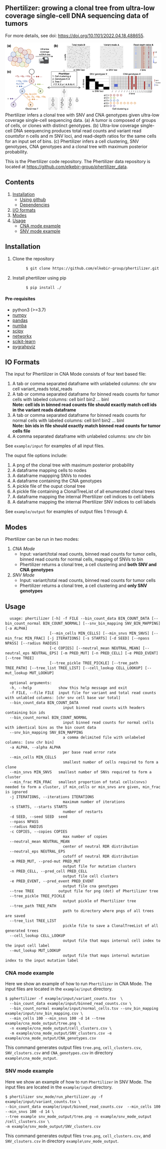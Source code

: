 ## Phertilizer: growing a clonal tree from ultra-low coverage single-cell DNA sequencing data of tumors
For more details, see doi: https://doi.org/10.1101/2022.04.18.488655.



![Overview of Phertilizer](overview.png)
Phertilizer infers a clonal tree with SNV and CNA genotypes given ultra-low coverage single-cell sequencing data.
(a) A tumor is composed of groups of cells, or clones with distinct genotypes.
(b) Ultra-low coverage single-cell DNA seequencing produces total read counts and variant read countsfor n cells and m SNV loci, and read-depth ratios for the same cells for an input set of bins.
(c) Phertilizer infers a cell clustering, SNV genotypes, CNA genotypes and a clonal tree  with maximum posterior probability.

This is the Phertilizer code repository. The Phertilizer data repository is located at https://github.com/elkebir-group/phertilizer_data.
## Contents

  1. [Installation](#install)
     * [Using github](#compilation)
     * [Dependencies](#pre-requisites)
  2. [I/O formats](#io)
  3. [Modes](#modes)  
  4. [Usage](#usage)
      + [CNA mode example](#cna-mode-example)
      + [SNV mode example](#snv-mode-example)

<a name="install"></a>

## Installation

   1. Clone the repository
      ```bash
            $ git clone https://github.com/elkebir-group/phertilizer.git
   2. Install phertilizer using pip
      ```bash
            $ pip install ./
      ```


<a name="pre-requisites"></a>
#### Pre-requisites
+ python3 (>=3.7)
+ [numpy](https://numpy.org/doc/)
+ [pandas](https://pandas.pydata.org/pandas-docs/stable/index.html)
+ [numba](http://numba.pydata.org)
+ [scipy](https://scipy.org)
+ [networkx](https://networkx.org)
+ [scikit-learn](https://scikit-learn.org/stable/modules/clustering.html#clustering)
+ [pygrahpviz](https://pygraphviz.github.io)



<a name="io"></a>
## IO Formats
The input for Phertilizer in CNA Mode consists of four text based file:
  1. A tab or comma separated dataframe with unlabeled columns: chr snv cell variant_reads total_reads
  2. A tab or comma separated dataframe for binned reads counts for tumor cells with labeled columns: cell bin1 bin2 ... binl   
     **Note: cell ids in binned read counts file should exactly match cell ids in the variant reads dataframe**
  3. A tab or comma separated dataframe for binned reads counts for normal cells with labeled columns: cell bin1 bin2 ... binl    
     **Note: bin ids in file should exactly match binned read counts for tumor cells file**
  4. A comma separated dataframe with unlabeled columns: snv chr bin
 
 See `example/input` for examples of all input files.  

The ouput file options include:  
  1. A png of the clonal tree with maximum posterior probability
  2. A dataframe mapping cells to nodes
  3. A dataframe mappping SNVs to nodes
  4. A dataframe containing the CNA genotypes
  5. A pickle file of the ouput clonal tree
  6. A pickle file containing a ClonalTreeList of all enumerated clonal trees
  7. A dataframe mapping the internal Phertilizer cell indices to cell labels
  8. A  dataframe mapping the internal Phertilizer SNV indices to cell labels

See `example/output` for examples of output files 1 through 4.  


<a name="modes"></a>
## Modes
Phertilizer can be run in two modes:
 1. *CNA Mode* 
    + Input: variant/total read counts, binned read counts for tumor cells, binned read counts for normal cells, mapping of SNVs to bin 
    + Phertilizer returns a clonal tree, a cell clustering and **both SNV and CNA genotypes**
 2. *SNV Mode* 
    + Input: variant/total read counts, binned read counts for tumor cells 
    + Phertilizer returns a clonal tree, a cell clustering and **only SNV genotypes** 




<a name="usage"></a>
## Usage

      usage: phertilizer [-h] -f FILE --bin_count_data BIN_COUNT_DATA [--bin_count_normal BIN_COUNT_NORMAL] [--snv_bin_mapping SNV_BIN_MAPPING] [-a ALPHA]
                        [--min_cells MIN_CELLS] [--min_snvs MIN_SNVS] [--min_frac MIN_FRAC] [-j ITERATIONS] [-s STARTS] [-d SEED] [--npass NPASS] [--radius RADIUS]
                        [-c COPIES] [--neutral_mean NEUTRAL_MEAN] [--neutral_eps NEUTRAL_EPS] [-m PRED_MUT] [-n PRED_CELL] [-e PRED_EVENT] [--tree TREE]
                        [--tree_pickle TREE_PICKLE] [--tree_path TREE_PATH] [--tree_list TREE_LIST] [--cell_lookup CELL_LOOKUP] [--mut_lookup MUT_LOOKUP]

      optional arguments:
      -h, --help            show this help message and exit
      -f FILE, --file FILE  input file for variant and total read counts with unlabled columns: [chr snv cell base var total]
      --bin_count_data BIN_COUNT_DATA
                              input binned read counts with headers containing bin ids
      --bin_count_normal BIN_COUNT_NORMAL
                              input binned read counts for normal cells with identical bins as the bin count data
      --snv_bin_mapping SNV_BIN_MAPPING
                              a comma delimited file with unlabeled columns: [snv chr bin]
      -a ALPHA, --alpha ALPHA
                              per base read error rate
      --min_cells MIN_CELLS
                              smallest number of cells required to form a clone
      --min_snvs MIN_SNVS   smallest number of SNVs required to form a cluster
      --min_frac MIN_FRAC   smallest proportion of total cells(snvs) needed to form a cluster, if min_cells or min_snvs are given, min_frac is ignored
      -j ITERATIONS, --iterations ITERATIONS
                              maximum number of iterations
      -s STARTS, --starts STARTS
                              number of restarts
      -d SEED, --seed SEED  seed
      --npass NPASS
      --radius RADIUS
      -c COPIES, --copies COPIES
                              max number of copies
      --neutral_mean NEUTRAL_MEAN
                              center of neutral RDR distribution
      --neutral_eps NEUTRAL_EPS
                              cutoff of neutral RDR distribution
      -m PRED_MUT, --pred-mut PRED_MUT
                              output file for mutation clusters
      -n PRED_CELL, --pred_cell PRED_CELL
                              output file cell clusters
      -e PRED_EVENT, --pred_event PRED_EVENT
                              output file cna genotypes
      --tree TREE           output file for png (dot) of Phertilizer tree
      --tree_pickle TREE_PICKLE
                              output pickle of Phertilizer tree
      --tree_path TREE_PATH
                              path to directory where pngs of all trees are saved
      --tree_list TREE_LIST
                              pickle file to save a ClonalTreeList of all generated trees
      --cell_lookup CELL_LOOKUP
                              output file that maps internal cell index to the input cell label
      --mut_lookup MUT_LOOKUP
                              output file that maps internal mutation index to the input mutation label

<a name="cna-mode-example"></a>
### CNA mode example


Here we show an example of how to run `Phertilizer` in CNA Mode.
The input files are located in the `example/input` directory.


    $ pphertilizer -f example/input/variant_counts.tsv  \
      --bin_count_data example/input/binned_read_counts.csv \
      --bin_count_normal example/input/normal_cells.tsv --snv_bin_mapping example/input/snv_bin_mapping.csv \
      --min_cells 100 --min_snvs 100 -d 14 --tree example/cna_mode_output/tree.png \
      -n example/cna_mode_output/cell_clusters.csv \
      -m example/cna_mode_output/SNV_clusters.csv -e example/cna_mode_output/CNA_genotypes.csv 

This command generates output files `tree.png`, `cell_clusters.csv`, `SNV_clsuters.csv` and `CNA_genotypes.csv` in directory `example\cna_mode_output`.



<a name="snv-mode-example"></a>
### SNV mode example

Here we show an example of how to run `Phertilizer` in SNV Mode.
The input files are located in the `example/input` directory.


    $ phertilizer snv_mode/run_phertilizer.py -f example/input/variant_counts.tsv \
    --bin_count_data example/input/binned_read_counts.csv  --min_cells 100 --min_snvs 100 -d 14 \
    --tree example snv_mode_output/tree.png -n example/snv_mode_output /cell_clusters.csv \
    -m example/snv_mode_output/SNV_clusters.csv 

This command generates output files `tree.png`, `cell_clusters.csv`, and `SNV_clsuters.csv` in directory `example\snv_mode_output`.

